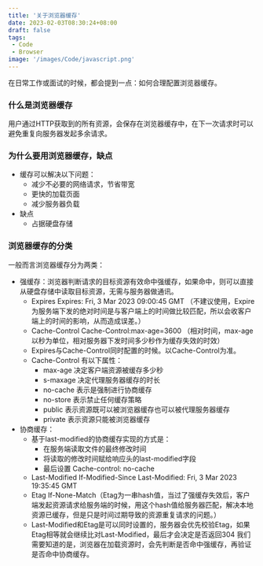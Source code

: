 ```yaml
---
title: '关于浏览器缓存'
date: 2023-02-03T08:30:24+08:00
draft: false
tags:
 - Code
 - Browser
image: '/images/Code/javascript.png'
---
```


在日常工作或面试的时候，都会提到一点：如何合理配置浏览器缓存。

<!--more-->
### 什么是浏览器缓存
用户通过HTTP获取到的所有资源，会保存在浏览器缓存中，在下一次请求时可以避免重复向服务器发起多余请求。
### 为什么要用浏览器缓存，缺点
- 缓存可以解决以下问题：
  - 减少不必要的网络请求，节省带宽
  - 更快的加载页面
  - 减少服务器负载
- 缺点
  - 占据硬盘存储
### 浏览器缓存的分类
一般而言浏览器缓存分为两类：
  - 强缓存：浏览器判断请求的目标资源有效命中强缓存，如果命中，则可以直接从硬盘存储中读取目标资源，无需与服务器做通讯。
    - Expires Expires: Fri, 3 Mar 2023 09:00:45 GMT （不建议使用，Expire为服务端下发的绝对时间是与客户端上的时间做比较匹配，所以会收客户端上的时间的影响，从而造成误差。）
    - Cache-Control Cache-Control:max-age=3600 （相对时间，max-age以秒为单位，相对服务器下发时间多少秒作为缓存失效的时效）
    - Expires与Cache-Control同时配置的时候。以Cache-Control为准。
    - Cache-Control 有以下属性：
      - max-age 决定客户端资源被缓存多少秒
      - s-maxage 决定代理服务器缓存的时长
      - no-cache 表示是强制进行协商缓存
      - no-store 表示禁止任何缓存策略
      - public 表示资源既可以被浏览器缓存也可以被代理服务器缓存
      - private 表示资源只能被浏览器缓存
  - 协商缓存：
    - 基于last-modified的协商缓存实现的方式是：
      - 在服务端读取文件的最终修改时间
      - 将读取的修改时间赋给响应头的last-modified字段
      - 最后设置 Cache-control: no-cache
    - Last-Modified If-Modified-Since Last-Modified: Fri, 3 Mar 2023 19:35:45 GMT
    - Etag If-None-Match（Etag为一串hash值，当过了强缓存失效后，客户端发起资源请求给服务端的时候，用这个hash值给服务器匹配，解决本地资源已缓存，但是只是时间过期导致的资源重复请求的问题。）
    - Last-Modified和Etag是可以同时设置的，服务器会优先校验Etag，如果Etag相等就会继续比对Last-Modified，最后才会决定是否返回304
我们需要知道的是，浏览器在加载资源时，会先判断是否命中强缓存，再验证是否命中协商缓存。
